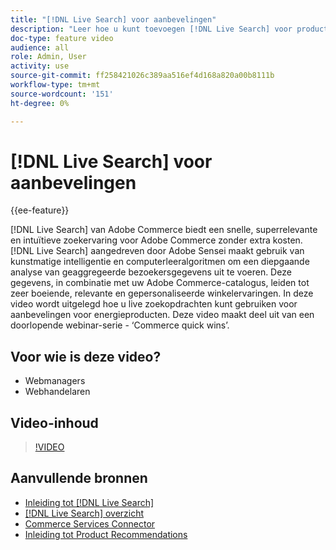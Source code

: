 ```yaml
---
title: "[!DNL Live Search] voor aanbevelingen"
description: "Leer hoe u kunt toevoegen [!DNL Live Search] voor productaanbevelingen aan uw winkel en om zeer boeiende, relevante en gepersonaliseerde boodschappenervaringen te produceren."
doc-type: feature video
audience: all
role: Admin, User
activity: use
source-git-commit: ff258421026c389aa516ef4d168a820a00b8111b
workflow-type: tm+mt
source-wordcount: '151'
ht-degree: 0%

---
```


# [!DNL Live Search] voor aanbevelingen

{{ee-feature}}

[!DNL Live Search] van Adobe Commerce biedt een snelle, superrelevante en intuïtieve zoekervaring voor Adobe Commerce zonder extra kosten. [!DNL Live Search] aangedreven door Adobe Sensei maakt gebruik van kunstmatige intelligentie en computerleeralgoritmen om een diepgaande analyse van geaggregeerde bezoekersgegevens uit te voeren. Deze gegevens, in combinatie met uw Adobe Commerce-catalogus, leiden tot zeer boeiende, relevante en gepersonaliseerde winkelervaringen. In deze video wordt uitgelegd hoe u live zoekopdrachten kunt gebruiken voor aanbevelingen voor energieproducten. Deze video maakt deel uit van een doorlopende webinar-serie - ‘Commerce quick wins’.

## Voor wie is deze video?

- Webmanagers
- Webhandelaren

## Video-inhoud

>[!VIDEO](https://video.tv.adobe.com/v/3412586?quality=12&learn=on)


## Aanvullende bronnen

- [Inleiding tot [!DNL Live Search]](https://experienceleague.adobe.com/docs/commerce-learn/tutorials/marketing/live-search.html)
- [[!DNL Live Search] overzicht](https://experienceleague.adobe.com/docs/commerce-merchant-services/live-search/overview.html)
- [Commerce Services Connector](https://experienceleague.adobe.com/docs/commerce-merchant-services/user-guides/integration-services/saas.html)
- [Inleiding tot Product Recommendations](https://experienceleague.adobe.com/docs/commerce-merchant-services/product-recommendations/overview.html)
